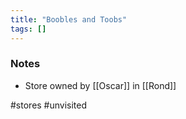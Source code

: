 ```yaml
---
title: "Boobles and Toobs"
tags: []
---
```


### Notes
- Store owned by [[Oscar]] in [[Rond]]

#stores #unvisited 
